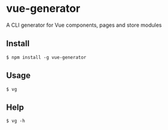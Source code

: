 # vue-generator
A CLI generator for Vue components, pages and store modules

## Install

```console
$ npm install -g vue-generator
```

## Usage

```
$ vg
```

## Help

```
$ vg -h
```
